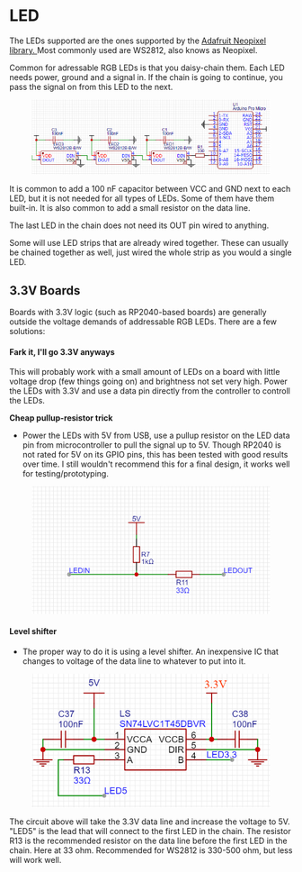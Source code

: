 # LED

The LEDs supported are the ones supported by the [Adafruit Neopixel library. ](https://github.com/adafruit/Adafruit\_NeoPixel) Most commonly used are WS2812, also knows as Neopixel.&#x20;

Common for adressable RGB LEDs is that you daisy-chain them. Each LED needs power, ground and a signal in. If the chain is going to continue, you pass the signal on from this LED to the next.

<figure><img src="../.gitbook/assets/image (8) (1).png" alt=""><figcaption></figcaption></figure>

It is common to add a 100 nF capacitor between VCC and GND next to each LED, but it is not needed for all types of LEDs. Some of them have them built-in. It is also common to add a small resistor on the data line.&#x20;

The last LED in the chain does not need its OUT pin wired to anything.

Some will use LED strips that are already wired together. These can usually be chained together as well, just wired the whole strip as you would a single LED.&#x20;

## 3.3V Boards

Boards with 3.3V logic (such as RP2040-based boards) are generally outside the voltage demands of addressable RGB LEDs. There are a few solutions:

#### Fark it, I'll go 3.3V anyways

This will probably work with a small amount of LEDs on a board with little voltage drop (few things going on) and brightness not set very high. Power the LEDs with 3.3V and use a data pin directly from the controller to controll the LEDs.

**Cheap pullup-resistor trick**

* Power the LEDs with 5V from USB, use a pullup resistor on the LED data pin from microcontroller to pull the signal up to 5V. Though RP2040 is not rated for 5V on its GPIO pins, this has been tested with good results over time. I still wouldn't recommend this for a final design, it works well for testing/prototyping.&#x20;

<figure><img src="../.gitbook/assets/image (17).png" alt=""><figcaption></figcaption></figure>

#### Level shifter

* The proper way to do it is using a level shifter. An inexpensive IC that changes to voltage of the data line to whatever to put into it.&#x20;

<figure><img src="../.gitbook/assets/image (31).png" alt=""><figcaption></figcaption></figure>

The circuit above will take the 3.3V data line and increase the voltage to 5V. "LED5" is the lead that will connect to the first LED in the chain. The resistor R13 is the recommended resistor on the data line before the first LED in the chain. Here at 33 ohm. Recommended for WS2812 is 330-500 ohm, but less will work well.&#x20;
